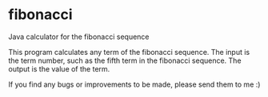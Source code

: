 # fibonacci
Java calculator for the fibonacci sequence

This program calculates any term of the fibonacci sequence.
The input is the term number, such as the fifth term in the fibonacci sequence.
The output is the value of the term. 


If you find any bugs or improvements to be made, please send them to me :)
